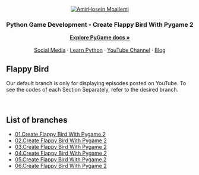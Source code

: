 <p align="center">
    <a href="https://nabegheha.com/">
        <img src="https://nabegheha.com/img/pygame_github.jpg" alt="AmirHosein Moallemi">
    </a>
</p>

<h3 align="center">Python Game Development - Create Flappy Bird With Pygame 2</h3>

<p align="center">
    <a href="https://www.pygame.org/wiki/GettingStarted"><strong>Explore PyGame docs »</strong></a>
    <br>
    <br>
    <a href="https://nabegheha.com/socials/">Social Media</a>
    ·
    <a href="https://nabegheha.com">Learn Python</a>
    ·
    <a href="https://www.youtube.com/c/nabegheha">YouTube Channel</a>
    ·
    <a href="https://nabegheha.com/blog">Blog</a>
</p>

## Flappy Bird

Our default branch is only for displaying episodes posted on YouTube. To see the codes of each Section Separately, refer
to the desired branch.

<br>

## List of branches

- [01.Create Flappy Bird With Pygame 2](https://github.com/NABEGHEHACOM/FlappyBird/tree/01.FlappyBird)
- [02.Create Flappy Bird With Pygame 2](https://github.com/NABEGHEHACOM/FlappyBird/tree/02.FlappyBird)
- [03.Create Flappy Bird With Pygame 2](https://github.com/NABEGHEHACOM/FlappyBird/tree/03.FlappyBird)
- [04.Create Flappy Bird With Pygame 2](https://github.com/NABEGHEHACOM/FlappyBird/tree/04.FlappyBird)
- [05.Create Flappy Bird With Pygame 2](https://github.com/NABEGHEHACOM/FlappyBird/tree/05.FlappyBird)
- [06.Create Flappy Bird With Pygame 2](https://github.com/NABEGHEHACOM/FlappyBird/tree/06.FlappyBird)
